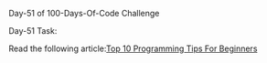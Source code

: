 Day-51 of 100-Days-Of-Code Challenge

Day-51 Task:

Read the following article:[Top 10 Programming Tips For Beginners](https://www.geeksforgeeks.org/programming-tips-for-beginners/) 